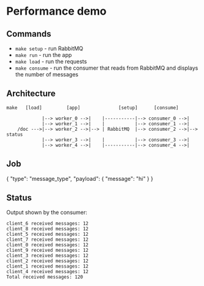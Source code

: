 # Performance demo

## Commands
* `make setup` - run RabbitMQ
* `make run` - run the app
* `make load` - run the requests
* `make consume` - run the consumer that reads from RabbitMQ and displays the number of messages

## Architecture

`make   [load]         [app]              [setup]      [consume]`

                 |--> worker_0 -->|    |-----------|--> consumer_0 -->|    
                 |--> worker_1 -->|    |           |--> consumer_1 -->|    
        /doc --->|--> worker_2 -->|--> | RabbitMQ  |--> consumer_2 -->|--> status
                 |--> worker_3 -->|    |           |--> consumer_3 -->|    
                 |--> worker_4 -->|    |-----------|--> consumer_4 -->|    

## Job
{
	"type": "message_type",
	"payload": {
		"message": "hi"
	}
}

## Status

Output shown by the consumer:

```
client_6 received messages: 12
client_8 received messages: 12
client_5 received messages: 12
client_7 received messages: 12
client_0 received messages: 12
client_9 received messages: 12
client_3 received messages: 12
client_2 received messages: 12
client_1 received messages: 12
client_4 received messages: 12
Total received messages: 120
```